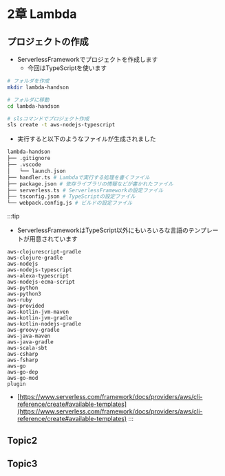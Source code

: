 # 2章 Lambda

## プロジェクトの作成

- ServerlessFrameworkでプロジェクトを作成します
    - 今回はTypeScriptを使います

```sh
# フォルダを作成
mkdir lambda-handson
```

```sh
# フォルダに移動
cd lambda-handson
```

```sh
# slsコマンドでプロジェクト作成
sls create -t aws-nodejs-typescript
```

- 実行すると以下のようなファイルが生成されました

```sh
lambda-handson
├── .gitignore
├── .vscode
│   └── launch.json
├── handler.ts # Lambdaで実行する処理を書くファイル
├── package.json # 依存ライブラリの情報などが書かれたファイル
├── serverless.ts # ServerlessFrameworkの設定ファイル
├── tsconfig.json # TypeScriptの設定ファイル
└── webpack.config.js # ビルドの設定ファイル
```

:::tip
- ServerlessFrameworkはTypeScript以外にもいろいろな言語のテンプレートが用意されています

```
aws-clojurescript-gradle
aws-clojure-gradle
aws-nodejs
aws-nodejs-typescript
aws-alexa-typescript
aws-nodejs-ecma-script
aws-python
aws-python3
aws-ruby
aws-provided
aws-kotlin-jvm-maven
aws-kotlin-jvm-gradle
aws-kotlin-nodejs-gradle
aws-groovy-gradle
aws-java-maven
aws-java-gradle
aws-scala-sbt
aws-csharp
aws-fsharp
aws-go
aws-go-dep
aws-go-mod
plugin
```

- [https://www.serverless.com/framework/docs/providers/aws/cli-reference/create#available-templates](https://www.serverless.com/framework/docs/providers/aws/cli-reference/create#available-templates)
:::





## Topic2

## Topic3
